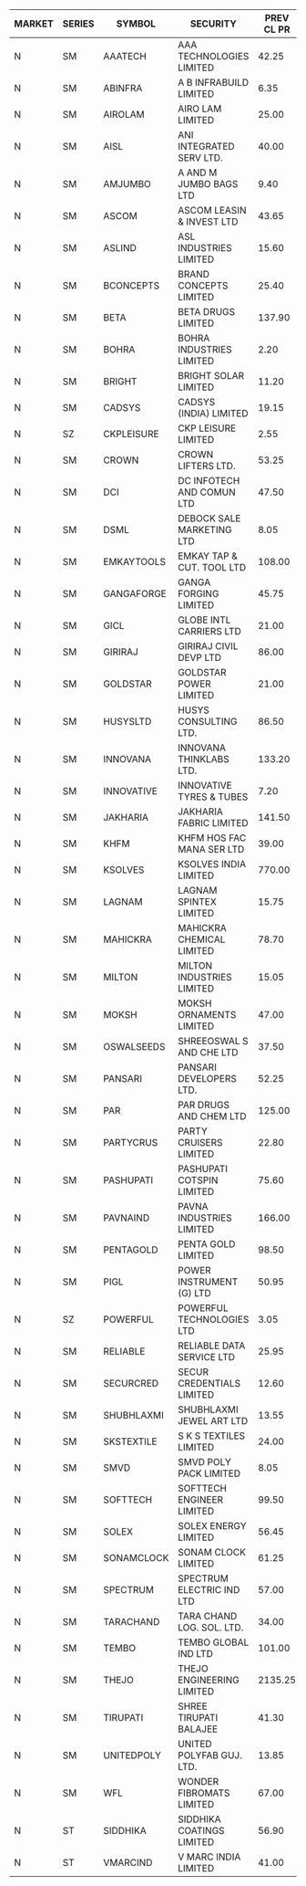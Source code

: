 


| MARKET | SERIES | SYMBOL | SECURITY | PREV CL PR | OPEN PRICE | HIGH PRICE | LOW PRICE | CLOSE PRICE | NET TRDVAL | NET TRDQTY | CORP IND | HI 52 WK | LO 52 WK |
| ----- | ----- | ----- | ----- | ----- | ----- | ----- | ----- | ----- | ----- | ----- | ----- | ----- | ----- |
| N | SM | AAATECH | AAA TECHNOLOGIES LIMITED | 42.25 | 42.25 | 42.25 | 42.25 | 42.25 | 126750.00 | 3000 |  | 51.00 | 42.00 |
| N | SM | ABINFRA | A B INFRABUILD LIMITED | 6.35 | 6.05 | 6.20 | 6.05 | 6.20 | 73600.00 | 12000 |  | 10.25 | 5.00 |
| N | SM | AIROLAM | AIRO LAM LIMITED | 25.00 | 24.00 | 25.00 | 24.00 | 25.00 | 147000.00 | 6000 |  | 36.00 | 17.35 |
| N | SM | AISL | ANI INTEGRATED SERV LTD. | 40.00 | 38.75 | 39.90 | 38.70 | 39.45 | 806460.00 | 20400 |  | 41.40 | 14.30 |
| N | SM | AMJUMBO | A AND M JUMBO BAGS LTD | 9.40 | 9.75 | 9.75 | 9.75 | 9.75 | 78000.00 | 8000 |  | 14.40 | 5.85 |
| N | SM | ASCOM | ASCOM LEASIN & INVEST LTD | 43.65 | 40.00 | 40.00 | 40.00 | 40.00 | 160000.00 | 4000 |  | 46.50 | 30.00 |
| N | SM | ASLIND | ASL INDUSTRIES LIMITED | 15.60 | 16.00 | 16.00 | 16.00 | 16.00 | 64000.00 | 4000 |  | 19.00 | 4.75 |
| N | SM | BCONCEPTS | BRAND CONCEPTS LIMITED | 25.40 | 24.15 | 24.15 | 24.15 | 24.15 | 72450.00 | 3000 |  | 32.05 | 13.70 |
| N | SM | BETA | BETA DRUGS LIMITED | 137.90 | 144.60 | 144.75 | 143.90 | 144.75 | 2889760.00 | 20000 |  | 144.75 | 43.30 |
| N | SM | BOHRA | BOHRA INDUSTRIES LIMITED | 2.20 | 2.30 | 2.30 | 2.30 | 2.30 | 23000.00 | 10000 |  | 2.30 | .60 |
| N | SM | BRIGHT | BRIGHT SOLAR LIMITED | 11.20 | 10.60 | 10.60 | 10.50 | 10.50 | 63300.00 | 6000 |  | 15.55 | 4.70 |
| N | SM | CADSYS | CADSYS (INDIA) LIMITED | 19.15 | 18.25 | 18.25 | 18.20 | 18.20 | 72900.00 | 4000 |  | 26.70 | 17.90 |
| N | SZ | CKPLEISURE | CKP LEISURE LIMITED | 2.55 | 2.65 | 2.65 | 2.45 | 2.45 | 20400.00 | 8000 |  | 2.85 | 2.25 |
| N | SM | CROWN | CROWN LIFTERS LTD. | 53.25 | 50.60 | 50.60 | 50.60 | 50.60 | 50600.00 | 1000 |  | 53.25 | 38.00 |
| N | SM | DCI | DC INFOTECH AND COMUN LTD | 47.50 | 47.00 | 47.00 | 47.00 | 47.00 | 141000.00 | 3000 |  | 47.70 | 40.00 |
| N | SM | DSML | DEBOCK SALE MARKETING LTD | 8.05 | 7.85 | 7.85 | 7.85 | 7.85 | 47100.00 | 6000 |  | 21.95 | 3.50 |
| N | SM | EMKAYTOOLS | EMKAY TAP & CUT. TOOL LTD | 108.00 | 108.00 | 108.00 | 103.00 | 103.00 | 252000.00 | 2400 |  | 130.00 | 58.65 |
| N | SM | GANGAFORGE | GANGA FORGING LIMITED | 45.75 | 43.50 | 45.40 | 43.50 | 45.20 | 1432800.00 | 32000 |  | 46.10 | 9.50 |
| N | SM | GICL | GLOBE INTL CARRIERS LTD | 21.00 | 21.50 | 21.50 | 21.50 | 21.50 | 161250.00 | 7500 |  | 23.80 | 16.90 |
| N | SM | GIRIRAJ | GIRIRAJ CIVIL DEVP LTD | 86.00 | 81.70 | 81.70 | 81.70 | 81.70 | 98040.00 | 1200 |  | 93.50 | 36.20 |
| N | SM | GOLDSTAR | GOLDSTAR POWER LIMITED | 21.00 | 21.00 | 21.00 | 21.00 | 21.00 | 126000.00 | 6000 |  | 25.45 | 19.70 |
| N | SM | HUSYSLTD | HUSYS CONSULTING LTD. | 86.50 | 86.00 | 86.00 | 86.00 | 86.00 | 172000.00 | 2000 |  | 131.85 | 20.50 |
| N | SM | INNOVANA | INNOVANA THINKLABS LTD. | 133.20 | 134.25 | 139.85 | 134.25 | 139.85 | 4735500.00 | 34000 |  | 139.85 | 70.25 |
| N | SM | INNOVATIVE | INNOVATIVE TYRES & TUBES | 7.20 | 7.50 | 7.50 | 7.00 | 7.00 | 108150.00 | 15000 |  | 10.35 | 5.60 |
| N | SM | JAKHARIA | JAKHARIA FABRIC LIMITED | 141.50 | 145.00 | 145.50 | 145.00 | 145.50 | 4642000.00 | 32000 |  | 185.00 | 140.00 |
| N | SM | KHFM | KHFM HOS FAC MANA SER LTD | 39.00 | 40.00 | 40.00 | 40.00 | 40.00 | 120000.00 | 3000 |  | 42.50 | 22.20 |
| N | SM | KSOLVES | KSOLVES INDIA LIMITED | 770.00 | 808.50 | 808.50 | 808.00 | 808.50 | 2425350.00 | 3000 |  | 808.50 | 102.05 |
| N | SM | LAGNAM | LAGNAM SPINTEX LIMITED | 15.75 | 16.50 | 16.50 | 16.50 | 16.50 | 9751500.00 | 591000 |  | 19.65 | 6.60 |
| N | SM | MAHICKRA | MAHICKRA CHEMICAL LIMITED | 78.70 | 77.75 | 80.60 | 77.75 | 80.60 | 478275.00 | 6000 |  | 84.25 | 70.00 |
| N | SM | MILTON | MILTON INDUSTRIES LIMITED | 15.05 | 15.80 | 15.80 | 15.80 | 15.80 | 1390400.00 | 88000 |  | 16.35 | 7.00 |
| N | SM | MOKSH | MOKSH ORNAMENTS LIMITED | 47.00 | 47.00 | 50.60 | 47.00 | 50.60 | 1030350.00 | 21000 |  | 50.80 | 21.00 |
| N | SM | OSWALSEEDS | SHREEOSWAL S AND CHE LTD | 37.50 | 37.25 | 37.25 | 37.25 | 37.25 | 149000.00 | 4000 |  | 50.45 | 21.80 |
| N | SM | PANSARI | PANSARI DEVELOPERS LTD. | 52.25 | 51.00 | 52.00 | 51.00 | 52.00 | 924000.00 | 18000 |  | 53.00 | 21.90 |
| N | SM | PAR | PAR DRUGS AND CHEM LTD | 125.00 | 126.50 | 126.50 | 126.50 | 126.50 | 253000.00 | 2000 |  | 135.75 | 31.80 |
| N | SM | PARTYCRUS | PARTY CRUISERS LIMITED | 22.80 | 23.90 | 23.90 | 23.90 | 23.90 | 47800.00 | 2000 |  | 39.90 | 16.55 |
| N | SM | PASHUPATI | PASHUPATI COTSPIN LIMITED | 75.60 | 75.50 | 75.50 | 75.50 | 75.50 | 120800.00 | 1600 |  | 81.00 | 46.00 |
| N | SM | PAVNAIND | PAVNA INDUSTRIES LIMITED | 166.00 | 165.10 | 165.10 | 165.10 | 165.10 | 264160.00 | 1600 |  | 167.00 | 165.05 |
| N | SM | PENTAGOLD | PENTA GOLD LIMITED | 98.50 | 95.70 | 95.90 | 95.70 | 95.90 | 10067100.00 | 105000 |  | 102.00 | 15.40 |
| N | SM | PIGL | POWER INSTRUMENT (G) LTD | 50.95 | 52.95 | 53.45 | 52.00 | 53.45 | 1910600.00 | 36000 |  | 53.45 | 8.90 |
| N | SZ | POWERFUL | POWERFUL TECHNOLOGIES LTD | 3.05 | 2.90 | 2.90 | 2.90 | 2.90 | 11600.00 | 4000 |  | 7.55 | 2.90 |
| N | SM | RELIABLE | RELIABLE DATA SERVICE LTD | 25.95 | 25.50 | 25.70 | 25.50 | 25.70 | 307200.00 | 12000 |  | 31.00 | 19.95 |
| N | SM | SECURCRED | SECUR CREDENTIALS LIMITED | 12.60 | 12.20 | 12.20 | 12.15 | 12.15 | 14610.00 | 1200 |  | 24.25 | 12.00 |
| N | SM | SHUBHLAXMI | SHUBHLAXMI JEWEL ART LTD | 13.55 | 12.90 | 12.90 | 12.90 | 12.90 | 38700.00 | 3000 |  | 29.90 | 12.05 |
| N | SM | SKSTEXTILE | S K S TEXTILES LIMITED | 24.00 | 24.45 | 24.90 | 23.00 | 23.95 | 72350.00 | 3000 |  | 30.45 | 22.10 |
| N | SM | SMVD | SMVD POLY PACK LIMITED | 8.05 | 8.45 | 8.45 | 8.45 | 8.45 | 84500.00 | 10000 |  | 12.00 | 6.45 |
| N | SM | SOFTTECH | SOFTTECH ENGINEER LIMITED | 99.50 | 94.55 | 94.55 | 94.55 | 94.55 | 151280.00 | 1600 |  | 108.95 | 35.50 |
| N | SM | SOLEX | SOLEX ENERGY LIMITED | 56.45 | 59.20 | 59.20 | 54.00 | 54.00 | 1674800.00 | 30000 |  | 59.20 | 20.15 |
| N | SM | SONAMCLOCK | SONAM CLOCK LIMITED | 61.25 | 64.95 | 65.70 | 55.25 | 65.70 | 935700.00 | 15000 |  | 65.70 | 37.50 |
| N | SM | SPECTRUM | SPECTRUM ELECTRIC IND LTD | 57.00 | 45.60 | 56.00 | 45.60 | 56.00 | 203200.00 | 4000 |  | 69.00 | 45.60 |
| N | SM | TARACHAND | TARA CHAND LOG. SOL. LTD. | 34.00 | 35.00 | 35.00 | 33.60 | 33.60 | 137200.00 | 4000 |  | 42.85 | 26.00 |
| N | SM | TEMBO | TEMBO GLOBAL IND LTD | 101.00 | 102.25 | 103.00 | 97.00 | 103.00 | 3022100.00 | 30000 |  | 260.80 | 83.30 |
| N | SM | THEJO | THEJO ENGINEERING LIMITED | 2135.25 | 1955.10 | 2050.00 | 1955.10 | 2050.00 | 1405130.00 | 700 |  | 2255.00 | 350.55 |
| N | SM | TIRUPATI | SHREE TIRUPATI BALAJEE | 41.30 | 41.30 | 41.30 | 41.30 | 41.30 | 371700.00 | 9000 |  | 72.25 | 24.10 |
| N | SM | UNITEDPOLY | UNITED POLYFAB GUJ. LTD. | 13.85 | 13.20 | 13.20 | 13.20 | 13.20 | 118800.00 | 9000 |  | 59.75 | 5.95 |
| N | SM | WFL | WONDER FIBROMATS LIMITED | 67.00 | 67.00 | 67.00 | 67.00 | 67.00 | 107200.00 | 1600 |  | 84.70 | 42.70 |
| N | ST | SIDDHIKA | SIDDHIKA COATINGS LIMITED | 56.90 | 54.15 | 56.00 | 54.15 | 55.95 | 444100.00 | 8000 |  | 58.45 | 52.00 |
| N | ST | VMARCIND | V MARC INDIA LIMITED | 41.00 | 42.95 | 42.95 | 38.95 | 41.55 | 1744650.00 | 42000 |  | 49.25 | 38.95 |



